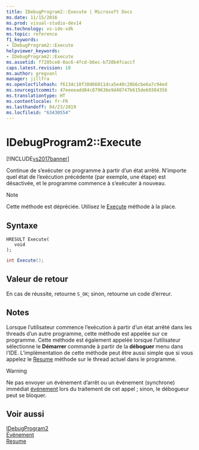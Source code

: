 ```yaml
---
title: IDebugProgram2::Execute | Microsoft Docs
ms.date: 11/15/2016
ms.prod: visual-studio-dev14
ms.technology: vs-ide-sdk
ms.topic: reference
f1_keywords:
- IDebugProgram2::Execute
helpviewer_keywords:
- IDebugProgram2::Execute
ms.assetid: f7205ce8-0ac6-4fcd-b6ec-b720b4fcaccf
caps.latest.revision: 10
ms.author: gregvanl
manager: jillfra
ms.openlocfilehash: f6134c10f30d66011dca5e40c28b6cbe6a7c94ed
ms.sourcegitcommit: 47eeeeadd84c879636e9d48747b615de69384356
ms.translationtype: HT
ms.contentlocale: fr-FR
ms.lasthandoff: 04/23/2019
ms.locfileid: "63430554"
---
```

# <a name="idebugprogram2execute"></a>IDebugProgram2::Execute
[!INCLUDE[vs2017banner](../../../includes/vs2017banner.md)]

Continue de s’exécuter ce programme à partir d’un état arrêté. N’importe quel état de l’exécution précédente (par exemple, une étape) est désactivée, et le programme commence à s’exécuter à nouveau.  
  
> [!NOTE]
> Cette méthode est dépréciée. Utilisez le [Execute](../../../extensibility/debugger/reference/idebugprocess3-execute.md) méthode à la place.  
  
## <a name="syntax"></a>Syntaxe  
  
```cpp#  
HRESULT Execute(  
   void  
);  
```  
  
```csharp  
int Execute();  
```  
  
## <a name="return-value"></a>Valeur de retour  
 En cas de réussite, retourne `S_OK`; sinon, retourne un code d’erreur.  
  
## <a name="remarks"></a>Notes  
 Lorsque l’utilisateur commence l’exécution à partir d’un état arrêté dans les threads d’un autre programme, cette méthode est appelée sur ce programme. Cette méthode est également appelée lorsque l’utilisateur sélectionne le **Démarrer** commande à partir de la **déboguer** menu dans l’IDE. L’implémentation de cette méthode peut être aussi simple que si vous appelez le [Resume](../../../extensibility/debugger/reference/idebugthread2-resume.md) méthode sur le thread actuel dans le programme.  
  
> [!WARNING]
> Ne pas envoyer un événement d’arrêt ou un événement (synchrone) immédiat [événement](../../../extensibility/debugger/reference/idebugeventcallback2-event.md) lors du traitement de cet appel ; sinon, le débogueur peut se bloquer.  
  
## <a name="see-also"></a>Voir aussi  
 [IDebugProgram2](../../../extensibility/debugger/reference/idebugprogram2.md)   
 [Événement](../../../extensibility/debugger/reference/idebugeventcallback2-event.md)   
 [Resume](../../../extensibility/debugger/reference/idebugthread2-resume.md)
